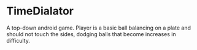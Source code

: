 # TimeDialator

A top-down android game. Player is a basic ball balancing on a plate and should not touch the sides, dodging balls that become increases in difficulty. 

